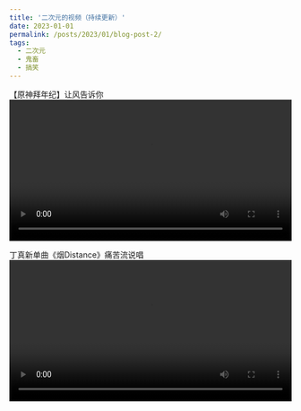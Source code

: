 ```yaml
---
title: '二次元的视频（持续更新）'
date: 2023-01-01
permalink: /posts/2023/01/blog-post-2/
tags:
  - 二次元
  - 鬼畜
  - 搞笑
---
```

【原神拜年纪】让风告诉你
<video width="100%" border="0" cellspacing="0" cellpadding="0" controls preload="auto">
    <source src="/video/yuanshen.mp4" type="video/mp4">
</video>

丁真新单曲《烟Distance》痛苦流说唱
<video width="100%" border="0" cellspacing="0" cellpadding="0" controls preload="auto">
    <source src="/video/yanDistance.mp4" type="video/mp4">
</video>
